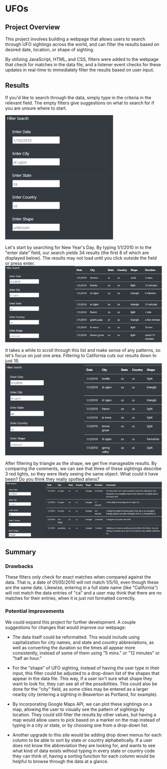 # UFOs

## Project Overview
This project involves building a webpage that allows users to search through UFO sightings across the world, and can filter the results based on desired date, location, or shape of sighting. 

By utilizing JavaScript, HTML, and CSS, filters were added to the webpage that check for matches in the data file, and a listener event checks for these updates in real-time to immediately filter the results based on user input. 

## Results
If you'd like to search through the data, simply type in the criteria in the relevant field. The empty filters give suggestions on what to search for if you are unsure where to start. 

![empty](images/empty.png)

Let's start by searching for New Year's Day. By typing 1/1/2010 in to the "enter date" field, our search yields 34 results (the first 8 of which are displayed below). The results may not load until you click outside the field or press enter. 
![first](images/search1.png)

It takes a while to scroll through this list and make sense of any patterns, so let's focus on just one area. Filtering to California cuts our results down to just 16.
![second](images/search2.png)

After filtering by triangle as the shape, we get five manageable results. By comparing the comments, we can see that three of these sightings describe 3 red lights, so they were likely seeing the same object. What could it have been? Do you think they really spotted aliens?
![third](images/search3.png)

## Summary

### Drawbacks
These filters only check for exact matches when compared against the data. That is, a date of 01/05/2010 will not match 1/5/10, even though these are the same date. Likewise, entering in a full state name (like "California") will not match the data entries of "ca" and a user may think that there are no matches for their entries, when it is just not formatted correctly. 

### Potential Improvements
We could expand this project for further development. A couple suggestions for changes that would improve our webpage:

- The data itself could be reformatted. This would include using capitalization for city names, and state and country abbreviations, as well as converting the duration so the times all appear more consistently, instead of some of them using "5 mins." or "12 minutes" or "half an hour." 

- For the "shape" of UFO sighting, instead of having the user type in their input, this filter could be adjusted to a drop-down list of the shapes that appear in the data file. This way, if a user isn't sure what shape they want to look for, they can see all of the possibilities. This could also be done for the "city" field, as some cities may be entered as a larger nearby city (entering a sighting in Beaverton as Portland, for example). 

- By incorporating Google Maps API, we can plot these sightings on a map, allowing the user to visually see the pattern of sightings by location. They could still filter the results by other values, but having a map would allow users to pick based on a marker on the map instead of typing in a city or state, or by choosing one from a drop-down list. 

- Another upgrade to this site would be adding drop down menus for each column to be able to sort by state or country alphabetically. If a user does not know the abbreviation they are looking for, and wants to see what kind of data exists without typing in every state or country code they can think of, having a sorting function for each column would be helpful to browse through the data at a glance. 